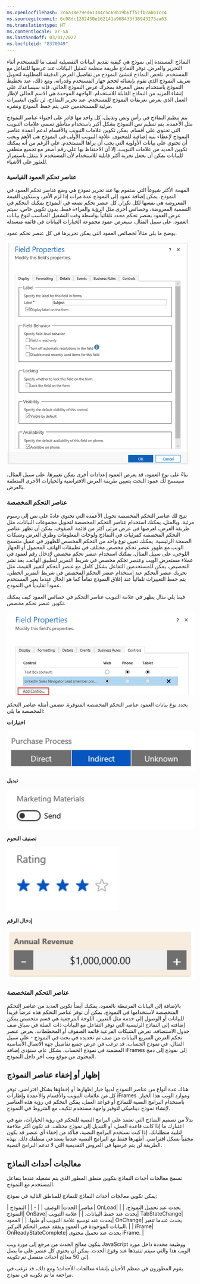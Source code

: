 ```yaml
---
ms.openlocfilehash: 2c6a38e79ed61344c5c69b19b6ff51fb2abb1cc4
ms.sourcegitcommit: 6c08dc1282450e162141a968433f38943275aa63
ms.translationtype: HT
ms.contentlocale: ar-SA
ms.lasthandoff: 03/01/2022
ms.locfileid: "8370049"
---
```

النماذج المستندة إلى نموذج هي كيفية تقديم البيانات التفصيلية لصف ما للمستخدم أثناء التحرير والعرض. توفر النماذج طريقة منظمة لتمثيل البيانات عند عرضها للتفاعل مع المستخدم. تلخص النماذج مُنشئ النموذج من تفاصيل العرض الدقيقة المطلوبة لتحويل تعريف النموذج الذي تقوم بإنشائه لحجم جهاز المستخدم وقدراته. ومع ذلك، عند تخطيط النموذج باستخدام بعض المعرفة بمحرك عرض النموذج الحالي، فإنه سيساعدك على إنشاء المزيد من النماذج القابلة للاستخدام. الواجهة الموحدة هي الاسم الحالي لإطار العمل الذي يعرض تعريفات النموذج للمستخدم. عند تحرير النماذج، لن تكون التغييرات مرئية للمستخدمين حتى يتم حفظ النموذج ونشره.

يتم تنظيم النماذج في رأس ونص وتذييل، كل واحد مها قادر على احتواء عناصر النموذج مثل الأعمدة. يتم تنظيم نص النموذج بشكل أكبر باستخدام مناطق تسمى علامات التبويب التي تحتوي على أقسام. يمكن تكوين علامات التبويب والأقسام لدعم أعمدة عناصر النموذج لإعطاء بنية إضافية للمحتوى. علامة التبويب الأولى في النموذج هي الأهم ويجب أن تحتوي على بيانات الأولوية التي يجب أن يراها المستخدم. على الرغم من أنه يمكنك تكوين العديد من علامات التبويب، إلا أن الاحتفاظ بها على رقم أصغر مع تجميع منطقي للبيانات يمكن أن يجعل تجربة أكثر قابلية للاستخدام لأن المستخدم لا يتنقل باستمرار للعثور على الأشياء.

### <a name="standard-column-controls"></a>عناصر تحكم العمود القياسية

المهمة الأكثر شيوعاً التي ستقوم بها عند تحرير نموذج هي وضع عناصر تحكم العمود في النموذج. يمكن إضافة عمود إلى النموذج عدة مرات إذا لزم الأمر، وستكون القيمة المعروضة هي نفسها لكل تكرار. كل عنصر تحكم تضعه في النموذج يمكنك التحكم في التسمية المعروضة، وخصائص أخرى مثل الرؤية والقراءة فقط. بدون تكوين خاص، سيتم عرض العمود بعنصر تحكم محدد تلقائياً بواسطة وقت التشغيل المناسب لنوع بيانات العمود. على سبيل المثال، سيعرض عمود مجموعة الخيارات البيانات في قائمة منسدلة.

يوضح ما يلي مثالاً لخصائص العمود التي يمكن تحريرها في كل عنصر تحكم عمود.

![لقطة شاشة لخصائص العمود التي يمكن تحريرها في كل عنصر تحكم.](../media/MB200.1_03_02_01_01.png)

بناءً على نوع العمود، قد يعرض العمود إعدادات أخرى يمكن تغييرها. على سبيل المثال، سيسمح لك عمود البحث بتعيين طريقة العرض الافتراضية والخيارات الأخرى المتعلقة بالعرض.

### <a name="custom-controls"></a>عناصر التحكم المخصصة 

تتيح لك عناصر التحكم المخصصة تحويل الأعمدة التي تحتوي عادةً على نص إلى رسوم مرئية. وبالمثل، يمكنك استخدام عناصر التحكم المخصصة لتحويل مجموعات البيانات، مثل طريقة العرض، لعرضها في عرض مرئي أكثر من قائمة الصفوف. يمكن أن تظهر عناصر التحكم المخصصة كمرئيات في النماذج ولوحات المعلومات وطرق العرض وشبكات الصفحة الرئيسية. يمكنك تعيين نوع واحد من التحكم المخصص للظهور في عميل متصفح الويب مع ظهور عنصر تحكم مخصص مختلف في تطبيقات الهاتف المحمول أو الجهاز اللوحي. على سبيل المثال، يمكنك استخدام عنصر تحكم مخصص لإدخال رقم لعمود في عملاء مستعرض الويب وعنصر تحكم مخصص في شريط التمرير لتطبيق الهاتف. بعد نشر التخصيص، يمكن للمستخدمين التفاعل بشكل كامل مع عنصر التحكم لتغيير القيمة، مثل تحريك عنصر التحكم عند استخدام عنصر التحكم المخصص في شريط التمرير الخطي. يتم حفظ التغييرات تلقائياً عند إغلاق النموذج تماماً كما هو الحال عندما يغير المستخدم عموداً تقليدياً في النموذج.

فيما يلي مثال يظهر في علامة التبويب عناصر التحكم في خصائص العمود كيف يمكنك تكوين عنصر تحكم مخصص.

![نافذة خصائص العمود مع مربع أحمر حول إضافة عنصر التحكم.](../media/MB200.1_03_02_01_02.png)

 

يحدد نوع بيانات العمود عناصر التحكم المخصصة المتوفرة. تتضمن أمثلة عناصر التحكم المخصصة ما يلي:

**اختيارات**

![لقطة شاشة للاختيارات مع خيارات عملية الشراء المباشرة وغير المباشرة وغير المعروفة.](../media/MB200.1_03_02_01_03.png)

**تبديل**

![لقطة شاشة لمفتاح التبديل مع تعيين مواد التسويق إلى إرسال.](../media/MB200.1_03_02_01_04.png)

**تصنيف النجوم**

![تصنيف النجوم مع تعيين التصنيف إلى أربع نجوم.](../media/MB200.1_03_02_01_07.png)

**إدخال الرقم**

![لقطة شاشة لإدخال رقم مع تعيين الإيرادات السنوية إلى 1,000,000.00 دولار.](../media/MB200.1_03_02_01_08.png)

### <a name="specialized-controls"></a>عناصر التحكم المتخصصة

بالإضافة إلى البيانات المرتبطة بالعمود، يمكنك أيضاً تكوين العديد من عناصر التحكم المتخصصة لاستخدامها في النموذج. يمكن أن توفر عناصر التحكم هذه عرضاً فريداً للبيانات أو الوصول إلى خدمة مثل التعيين. اللوحة المرجعية هي قسم متخصص يمكن إضافته إلى النماذج الرئيسية التي توفر التفاعل مع البيانات ذات الصلة في سياق صف جدول الاستضافة. تعرض الشبكات الفرعية قائمة الصفوف أو المخططات. يعرض عنصر تحكم العرض السريع البيانات من صف تم تحديده في بحث في النموذج - على سبيل المثال، في نموذج الحساب، قد ترغب في عرض جميع تفاصيل جهة الاتصال الأساسية المضمنة في نموذج الحساب. بشكل عام، ستؤدي إضافة iFrames إلى نموذج إلى دمج المحتوى من موقع ويب آخر داخل النموذج. 

## <a name="show-or-hide-form-elements"></a>إظهار أو إخفاء عناصر النموذج

هناك عدة أنواع من عناصر النموذج لديها خيار إظهارها أو إخفاؤها بشكل افتراضي. توفر كل من علامات التبويب والأقسام والأعمدة وإطارات iFrames وموارد الويب هذا الخيار. باستخدام البرامج النصية للنماذج أو قواعد العمل، يمكن التحكم في رؤية هذه العناصر لإنشاء نموذج ديناميكي لتوفير واجهة مستخدم تتكيف مع الشروط في النموذج.

بدلاً من تصميم النماذج التي تعتمد على البرامج النصية للتحكم في رؤية الخيارات، ضع في اعتبارك ما إذا كانت قاعدة العمل، أو التبديل إلى نموذج مختلف، قد تكون أكثر ملاءمة لتلبية متطلباتك. إذا كنت تستخدم البرامج النصية، فتأكد من إخفاء أي عنصر قد يكون مخفياً بشكل افتراضي. أظهرها فقط مع البرامج النصية عندما يستدعي منطقك ذلك. بهذه الطريقة لن يتم عرضها في العروض التقديمية التي لا تدعم البرامج النصية.

## <a name="form-event-handlers"></a>معالجات أحداث النماذج

تسمح معالجات أحداث النماذج بتكوين منطق المطور الذي يتم تشغيله عندما يتفاعل المستخدم مع النموذج.

يمكن تكوين معالجات أحداث النماذج للنماذج للمناطق التالية في نموذج:

| عناصر| الحدث| الوصف |
| - |
| النموذج| OnLoad| يحدث عند تحميل النموذج. |
| النموذج| OnSave| يحدث عند حفظ البيانات. |
| علامة التبويب| TabStateChange| يحدث عند توسيع علامة التبويب أو طيها. |
| العمود| OnChange| يحدث عندما تتغير البيانات الموجودة في العمود ويفقد عنصر التحكم التركيز. |
| iFrame| OnReadyStateComplete| يحدث عند تحميل محتوى iFrame. |


يتكون معالج الحدث من مرجع إلى مورد ويب JavaScript ووظيفة محددة داخل مورد الويب هذا والتي سيتم تنفيذها عند وقوع الحدث. يمكن أن يحتوي كل عنصر على ما يصل إلى 50 معالج أحداث منفصل تم تكوينه.

يقوم المطورون في معظم الأحيان بإنشاء معالجات الأحداث؛ ومع ذلك، قد ترغب في مراجعة ما تم تكوينه في نموذج.

 

 
